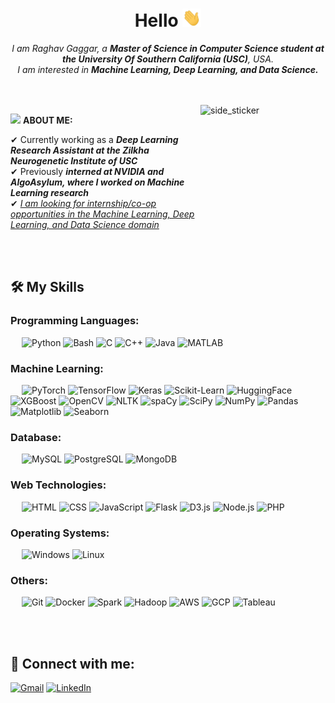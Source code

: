 <h1 align="center">Hello <img src="https://raw.githubusercontent.com/ABSphreak/ABSphreak/master/gifs/Hi.gif" width="30px"></h1>
<p align="center">
  <em>
    I am Raghav Gaggar, a <b>Master of Science in Computer Science student at the University Of Southern California (USC)</b>, USA</a>. <br>
    I am interested in <b>Machine Learning, Deep Learning, and Data Science.</b>
  </em>
</p>
<br><br>
<img align="right" width=200px height=200px alt="side_sticker" src="https://media.giphy.com/media/TEnXkcsHrP4YedChhA/giphy.gif" />

<img src="https://media.giphy.com/media/iY8CRBdQXODJSCERIr/giphy.gif" width="30px">&nbsp;**ABOUT ME:**

✔ Currently working as a ***Deep Learning Research Assistant at the Zilkha Neurogenetic Institute of USC*** <br>
✔ Previously ***interned at NVIDIA and AlgoAsylum, where I worked on Machine Learning research***<br>
✔ <ins>*I am looking for internship/co-op opportunities in the Machine Learning, Deep Learning, and Data Science domain*</ins><br>

<br><br>
## 🛠️ My Skills

### Programming Languages:
&emsp;
![Python](https://img.shields.io/badge/Python-logo?logo=python&logoColor=white&color=blue)
![Bash](https://img.shields.io/badge/Bash-logo?logo=gnu-bash&logoColor=white&color=DarkGreen)
![C](https://img.shields.io/badge/C-logo?logo=c&logoColor=white&color=blue)
![C++](https://img.shields.io/badge/C++-logo?logo=c%2B%2B&logoColor=white&color=blue)
![Java](https://img.shields.io/badge/Java-logo?logo=java&logoColor=white&color=orange)
![MATLAB](https://img.shields.io/badge/MATLAB-logo?logo=mathworks&logoColor=white&color=yellow)

### Machine Learning:
&emsp;
![PyTorch](https://img.shields.io/badge/PyTorch-logo?logo=pytorch&logoColor=white&color=red)
![TensorFlow](https://img.shields.io/badge/TensorFlow-logo?logo=tensorflow&logoColor=white&color=orange)
![Keras](https://img.shields.io/badge/Keras-logo?logo=keras&logoColor=white&color=red)
![Scikit-Learn](https://img.shields.io/badge/scikit--learn-logo?logo=scikit-learn&logoColor=white&color=blue)
![HuggingFace](https://img.shields.io/badge/Transformers-logo?logo=hugging%20face&logoColor=white&color=yellow)
![XGBoost](https://img.shields.io/badge/XGBoost-logo?logo=xgboost&logoColor=white&color=blue)
![OpenCV](https://img.shields.io/badge/OpenCV-logo?logo=opencv&logoColor=white&color=blueviolet)
![NLTK](https://img.shields.io/badge/NLTK-logo?logo=nltk&logoColor=white&color=green)
![spaCy](https://img.shields.io/badge/spaCy-logo?logo=spaCy&logoColor=white&color=blue)
![SciPy](https://img.shields.io/badge/SciPy-logo?logo=scipy&logoColor=white&color=purple)
![NumPy](https://img.shields.io/badge/NumPy-logo?logo=numpy&logoColor=white&color=blue)
![Pandas](https://img.shields.io/badge/Pandas-logo?logo=pandas&logoColor=white&color=blue)
![Matplotlib](https://img.shields.io/badge/Matplotlib-logo?logo=matplotlib&logoColor=white&color=blue)
![Seaborn](https://img.shields.io/badge/Seaborn-logo?logo=seaborn&logoColor=white&color=blue)

### Database:
&emsp;
![MySQL](https://img.shields.io/badge/MySQL-logo?logo=mysql&logoColor=white&color=blue)
![PostgreSQL](https://img.shields.io/badge/PostgreSQL-logo?logo=postgresql&logoColor=white&color=blue)
![MongoDB](https://img.shields.io/badge/MongoDB-logo?logo=mongodb&logoColor=white&color=green)

### Web Technologies:
&emsp;
![HTML](https://img.shields.io/badge/HTML-logo?logo=html5&logoColor=white&color=orange)
![CSS](https://img.shields.io/badge/CSS-logo?logo=css3&logoColor=white&color=blue)
![JavaScript](https://img.shields.io/badge/JavaScript-logo?logo=javascript&logoColor=white&color=yellow)
![Flask](https://img.shields.io/badge/Flask-logo?logo=flask&logoColor=white&color=black)
![D3.js](https://img.shields.io/badge/D3.js-logo?logo=d3.js&logoColor=white&color=orange)
![Node.js](https://img.shields.io/badge/Node.js-logo?logo=node.js&logoColor=white&color=green)
![PHP](https://img.shields.io/badge/PHP-logo?logo=php&logoColor=white&color=blue)

### Operating Systems:
&emsp;
![Windows](https://img.shields.io/badge/Windows-logo?logo=windows&logoColor=white&color=blue)
![Linux](https://img.shields.io/badge/Linux-logo?logo=linux&logoColor=white&color=purple)

### Others:
&emsp;
![Git](https://img.shields.io/badge/Git-logo?logo=git&logoColor=white&color=orange)
![Docker](https://img.shields.io/badge/Docker-logo?logo=docker&logoColor=white&color=blue)
![Spark](https://img.shields.io/badge/Spark-logo?logo=apache-spark&logoColor=white&color=orange)
![Hadoop](https://img.shields.io/badge/Hadoop-logo?logo=apache-hadoop&logoColor=white&color=yellow)
![AWS](https://img.shields.io/badge/AWS-logo?logo=amazon-aws&logoColor=white&color=orange)
![GCP](https://img.shields.io/badge/GCP-logo?logo=google-cloud&logoColor=white&color=blue)
![Tableau](https://img.shields.io/badge/Tableau-logo?logo=tableau&logoColor=white&color=black)

<br><br>
## 🤝 Connect with me:
<p align="left">
	<a href="mailto:gaggar@usc.edu"><img img src="https://img.shields.io/badge/gmail-%23EA4335.svg?style=plastic&logo=gmail&logoColor=white" alt="Gmail"/></a>
	<a href="https://www.linkedin.com/in/raghav-gaggar/"><img src="https://img.shields.io/badge/linkedin-%230A66C2.svg?style=plastic&logo=linkedin&logoColor=white" alt="LinkedIn"/></a>
</p>
</p>

